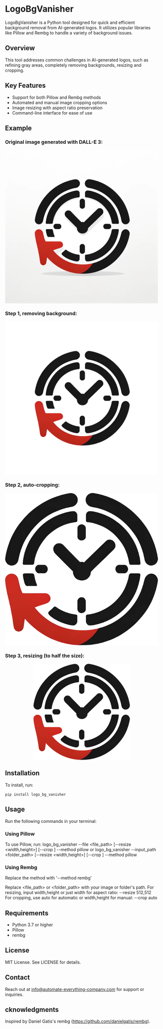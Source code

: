 # LogoBgVanisher
LogoBgVanisher is a Python tool designed for quick and efficient background removal from AI-generated logos. 
It utilizes popular libraries like Pillow and Rembg to handle a variety of background issues.

## Overview
This tool addresses common challenges in AI-generated logos, such as refining gray areas, 
completely removing backgrounds, resizing and cropping.

## Key Features
- Support for both Pillow and Rembg methods
- Automated and manual image cropping options
- Image resizing with aspect ratio preservation
- Command-line interface for ease of use

## Example
### Original image generated with DALL-E 3:
<p style="display: flex;align-items: center;justify-content: center;">
  <img src="https://raw.githubusercontent.com/automate-everything-company/logo_bg_vanisher/master/examples/DALL-E_LOGO_ORIGINAL.png"/>
</p>

### Step 1, removing background:
<p style="display: flex;align-items: center;justify-content: center;">
  <img src="https://raw.githubusercontent.com/automate-everything-company/logo_bg_vanisher/master/examples/DALL-E_LOGO_ORIGINAL_converted_pillow.png"/>
</p>

### Step 2, auto-cropping:
<p style="display: flex;align-items: center;justify-content: center;">
  <img src="https://raw.githubusercontent.com/automate-everything-company/logo_bg_vanisher/master/examples/DALL-E_LOGO_ORIGINAL_converted_pillow_cropped.png"/>
</p>

### Step 3, resizing (to half the size):
<p style="display: flex;align-items: center;justify-content: center;">
  <img src="https://raw.githubusercontent.com/automate-everything-company/logo_bg_vanisher/master/examples/DALL-E_LOGO_ORIGINAL_converted_pillow_scaled_cropped.png"/>
</p>

## Installation
To install, run: 
```shell
pip install logo_bg_vanisher
```

## Usage
Run the following commands in your terminal:

### Using Pillow
To use Pillow, run: 
logo_bg_vanisher --file <file_path> [--resize <width,height>] [--crop <method>] --method pillow
or
logo_bg_vanisher --input_path <folder_path> [--resize <width,height>] [--crop <method>] --method pillow

### Using Rembg
Replace the method with '--method rembg'

Replace <file_path> or <folder_path> with your image or folder's path. 
For resizing, input width,height or just width for aspect ratio: --resize 512,512 
For cropping, use auto for automatic or width,height for manual: --crop auto

## Requirements
- Python 3.7 or higher
- Pillow
- rembg

## License
MIT License. See LICENSE for details.

## Contact
Reach out at info@automate-everything-company.com for support or inquiries.

## cknowledgments
Inspired by Daniel Gatis's rembg (https://github.com/danielgatis/rembg).